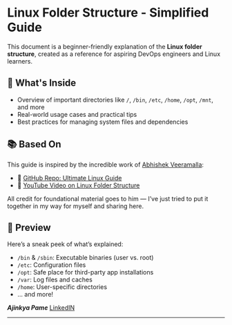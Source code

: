 # Linux Folder Structure - Simplified Guide

This document is a beginner-friendly explanation of the **Linux folder structure**, created as a reference for aspiring DevOps engineers and Linux learners.

## 🧠 What's Inside

- Overview of important directories like `/`, `/bin`, `/etc`, `/home`, `/opt`, `/mnt`, and more
- Real-world usage cases and practical tips
- Best practices for managing system files and dependencies

## 📚 Based On

This guide is inspired by the incredible work of [Abhishek Veeramalla](https://github.com/iam-veeramalla):

- 📖 [GitHub Repo: Ultimate Linux Guide](https://github.com/iam-veeramalla/ultimate-linux-guide)
- 🎥 [YouTube Video on Linux Folder Structure](https://www.youtube.com/watch?v=3WbDexOsVXw)

All credit for foundational material goes to him — I’ve just tried to put it together in my way for myself and sharing here.

## 📂 Preview

Here’s a sneak peek of what’s explained:

- `/bin` & `/sbin`: Executable binaries (user vs. root)
- `/etc`: Configuration files
- `/opt`: Safe place for third-party app installations
- `/var`: Log files and caches
- `/home`: User-specific directories
- ... and more!

***Ajinkya Pame***
[LinkedIN](https://www.linkedin.com/in/ajinkya-pame-4a752b346)

---
